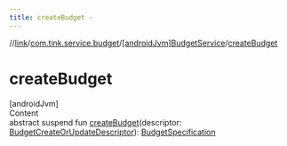 ```yaml
---
title: createBudget -
---
```

//[link](../../index.md)/[com.tink.service.budget](../index.md)/[[androidJvm]BudgetService](index.md)/[createBudget](create-budget.md)



# createBudget  
[androidJvm]  
Content  
abstract suspend fun [createBudget](create-budget.md)(descriptor: [BudgetCreateOrUpdateDescriptor](../../com.tink.model.budget/[android-jvm]-budget-create-or-update-descriptor/index.md)): [BudgetSpecification](../../com.tink.model.budget/index.md#%5Bcom.tink.model.budget%2FBudgetSpecification%2F%2F%2FPointingToDeclaration%2F%5D%2FClasslikes%2F-586840090)  



